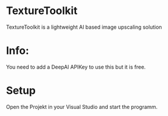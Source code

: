 # TextureToolkit
TextureToolkit is a lightweight AI based image upscaling solution


# Info:
You need to add a DeepAI APIKey to use this but it is free.


# Setup
Open the Projekt in your Visual Studio and start the programm.


